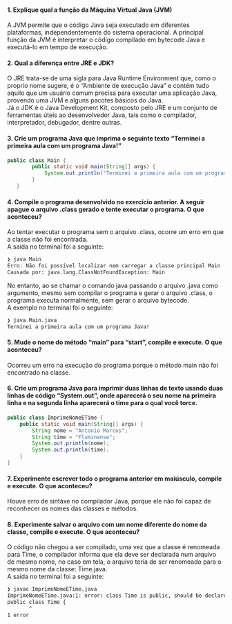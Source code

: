 #### 1. Explique qual a função da Máquina Virtual Java (JVM)
A JVM permite que o código Java seja executado em diferentes plataformas, independentemente do sistema operacional. A principal função da JVM é interpretar o código compilado em bytecode Java e executá-lo em tempo de execução.

#### 2. Qual a diferença entre JRE e JDK?
O JRE trata-se de uma sigla para Java Runtime Environment que, como o proprio nome sugere, é o “Ambiente de execução Java” e contém tudo aquilo que um usuário comum precisa para executar uma aplicação Java, provendo uma JVM e alguns pacotes básicos do Java.  
Já o JDK é o Java Development Kit, composto pelo JRE e um conjunto de ferramentas úteis ao desenvolvedor Java, tais como o compilador, interpretador, debugador, dentre outras.

#### 3. Crie um programa Java que imprima o seguinte texto “Terminei a primeira aula com um programa Java!”
```java
public class Main {
        public static void main(String[] args) {
            System.out.println("Terminei a primeira aula com um programa Java!");
        }
   }
```

#### 4. Compile o programa desenvolvido no exercício anterior. A seguir apague o arquivo .class gerado e tente executar o programa. O que aconteceu?
Ao tentar executar o programa sem o arquivo .class, ocorre um erro em que a classe não foi encontrada.  
A saída no terminal foi a seguinte:
```zsh
❯ java Main
Erro: Não foi possível localizar nem carregar a classe principal Main
Causada por: java.lang.ClassNotFoundException: Main
```
No entanto, ao se chamar o comando java passando o arquivo .java como argumento, mesmo sem compilar o programa e gerar o arquivo .class, o programa executa normalmente, sem gerar o arquivo bytecode.  
A exemplo no terminal foi o seguinte:
```zsh
❯ java Main.java
Terminei a primeira aula com um programa Java!
```
#### 5. Mude o nome do método “main” para “start”, compile e execute. O que aconteceu?
Ocorreu um erro na execução do programa porque o método main não foi encontrado na classe.

#### 6. Crie um programa Java para imprimir duas linhas de texto usando duas linhas de código “System.out”, onde aparecerá o seu nome na primeira linha e na segunda linha aparecerá o time para o qual você torce.
```java
public class ImprimeNomeETime {
    public static void main(String[] args) {
        String nome = "Antonio Marcos";
        String time = "Fluminense";
        System.out.println(nome);
        System.out.println(time);
    }
}
```

#### 7. Experimente escrever todo o programa anterior em maiúsculo, compile e execute. O que aconteceu?
Houve erro de sintáxe no compilador Java, porque ele não foi capaz de reconhecer os nomes das classes e métodos.

#### 8. Experimente salvar o arquivo com um nome diferente do nome da classe, compile e execute. O que aconteceu?
O código não chegou a ser compilado, uma vez que a classe é renomeada para Time, o compilador informa que ela deve ser declarada num arquivo de mesmo nome, no caso em tela, o arquivo teria de ser renomeado para o mesmo nome da classe: Time.java.  
A saída no terminal foi a seguinte:
```zsh
❯ javac ImprimeNomeETime.java
ImprimeNomeETime.java:1: error: class Time is public, should be declared in a file named Time.java
public class Time {
       ^
1 error
```
